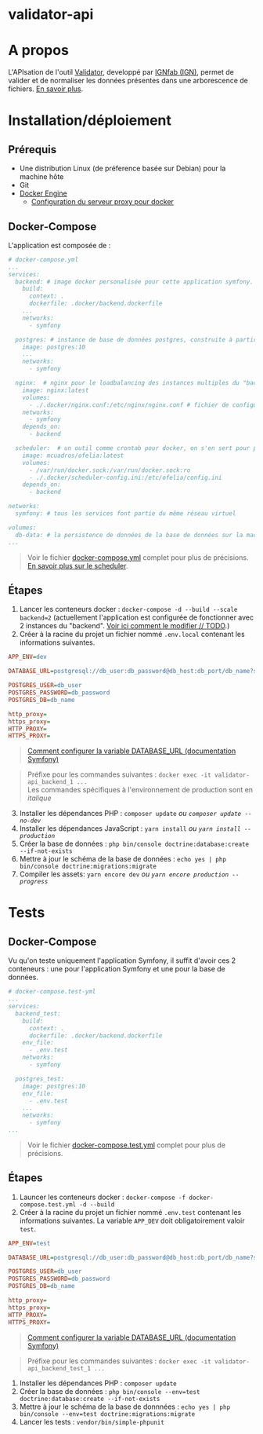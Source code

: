 # validator-api

# A propos

L'APIsation de l'outil [Validator](https://github.com/IGNF/validator), developpé par [IGNfab (IGN)](https://www.ign.fr/ignfab), permet de valider et de normaliser les données présentes dans une arborescence de fichiers. [En savoir plus](https://github.com/IGNF/validator).

# Installation/déploiement

## Prérequis

 * Une distribution Linux (de préference basée sur Debian) pour la machine hôte
 * Git
 * [Docker Engine](https://docs.docker.com/engine/install/)
   * [Configuration du serveur proxy pour docker](https://docs.docker.com/network/proxy/)

## Docker-Compose

L'application est composée de :
```yml
# docker-compose.yml
...
services:
  backend: # image docker personalisée pour cette application symfony. Voir le dockerfile pour plus d'informations
    build:
      context: .
      dockerfile: .docker/backend.dockerfile
    ...
    networks:
      - symfony

  postgres: # instance de base de données postgres, construite à partir de l'image docker officielle de postgres
    image: postgres:10
    ...
    networks:
      - symfony

  nginx:  # nginx pour le loadbalancing des instances multiples du "backend", construit à partir de l'image docker officielle de postgres
    image: nginx:latest
    volumes:
      - ./.docker/nginx.conf:/etc/nginx/nginx.conf # fichier de configuration de nginx
    networks:
      - symfony
    depends_on:
      - backend

  scheduler:  # un outil comme crontab pour docker, on s'en sert pour programmer des tâches dans des conteneurs docker, construit à partir de l'image docker officielle de postgres
    image: mcuadros/ofelia:latest
    volumes:
      - /var/run/docker.sock:/var/run/docker.sock:ro
      - ./.docker/scheduler-config.ini:/etc/ofelia/config.ini
    depends_on:
      - backend

networks:
  symfony: # tous les services font partie du même réseau virtuel

volumes:
  db-data: # la persistence de données de la base de données sur la machine hôte, ça permet d'éviter la perte de données même après la suppression du conteneur
...
```
> Voir le fichier [docker-compose.yml](docker-compose.yml) complet pour plus de précisions.  
> [En savoir plus sur le scheduler](https://github.com/mcuadros/ofelia).

## Étapes

1. Lancer les conteneurs docker : `docker-compose -d --build --scale backend=2` (actuellement l'application est configurée de fonctionner avec 2 instances du "backend". [Voir ici comment le modifier // TODO](#).)
2. Créer à la racine du projet un fichier nommé `.env.local` contenant les informations suivantes.

```ini
APP_ENV=dev

DATABASE_URL=postgresql://db_user:db_password@db_host:db_port/db_name?serverVersion=10&charset=utf8

POSTGRES_USER=db_user
POSTGRES_PASSWORD=db_password
POSTGRES_DB=db_name

http_proxy=
https_proxy=
HTTP_PROXY=
HTTPS_PROXY=
```
> [Comment configurer la variable DATABASE_URL (documentation Symfony)](https://symfony.com/doc/4.4/doctrine.html#configuring-the-database)

> Préfixe pour les commandes suivantes : `docker exec -it validator-api_backend_1 ...`  
> Les commandes spécifiques à l'environnement de production sont en *italique*

3. Installer les dépendances PHP : `composer update` *ou `composer update --no-dev`*
4. Installer les dépendances JavaScript : `yarn install` *ou `yarn install --production`*
5. Créer la base de données : `php bin/console doctrine:database:create --if-not-exists`
6. Mettre à jour le schéma de la base de données : `echo yes | php bin/console doctrine:migrations:migrate`
7. Compiler les assets: `yarn encore dev` *ou `yarn encore production --progress`*

# Tests

## Docker-Compose

Vu qu'on teste uniquement l'application Symfony, il suffit d'avoir ces 2 conteneurs : une pour l'application Symfony et une pour la base de données.

```yml
# docker-compose.test-yml
...
services:
  backend_test:
    build:
      context: .
      dockerfile: .docker/backend.dockerfile
    env_file:
      - .env.test
    networks:
      - symfony

  postgres_test:
    image: postgres:10
    env_file:
      - .env.test
    ...
    networks:
      - symfony
...
```
> Voir le fichier [docker-compose.test.yml](docker-compose.test.yml) complet pour plus de précisions.  

## Étapes

1. Launcer les conteneurs docker : `docker-compose -f docker-compose.test.yml -d --build`
2. Créer à la racine du projet un fichier nommé `.env.test` contenant les informations suivantes. La variable `APP_DEV` doit obligatoirement valoir `test`.

```ini
APP_ENV=test

DATABASE_URL=postgresql://db_user:db_password@db_host:db_port/db_name?serverVersion=10&charset=utf8

POSTGRES_USER=db_user
POSTGRES_PASSWORD=db_password
POSTGRES_DB=db_name

http_proxy=
https_proxy=
HTTP_PROXY=
HTTPS_PROXY=
```
> [Comment configurer la variable DATABASE_URL (documentation Symfony)](https://symfony.com/doc/4.4/doctrine.html#configuring-the-database)

> Préfixe pour les commandes suivantes : `docker exec -it validator-api_backend_test_1 ...`

1. Installer les dépendances PHP : `composer update`
2. Créer la base de données : `php bin/console --env=test doctrine:database:create --if-not-exists`
3. Mettre à jour le schéma de la base de donnnées : `echo yes | php bin/console --env=test doctrine:migrations:migrate`
4. Lancer les tests : `vendor/bin/simple-phpunit`